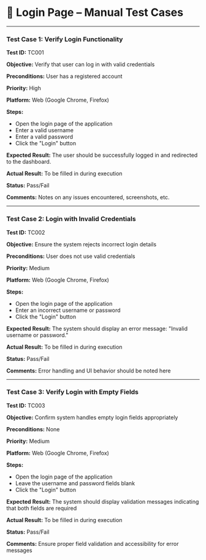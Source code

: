 # 🔐 Login Page – Manual Test Cases

---

### Test Case 1: Verify Login Functionality

**Test ID:** TC001  

**Objective:** Verify that user can log in with valid credentials  

**Preconditions:** User has a registered account  

**Priority:** High  

**Platform:** Web (Google Chrome, Firefox)  

**Steps:**  
- Open the login page of the application  
- Enter a valid username  
- Enter a valid password  
- Click the "Login" button  

**Expected Result:** The user should be successfully logged in and redirected to the dashboard.  

**Actual Result:** To be filled in during execution  

**Status:** Pass/Fail  

**Comments:** Notes on any issues encountered, screenshots, etc.

---

### Test Case 2: Login with Invalid Credentials

**Test ID:** TC002  

**Objective:** Ensure the system rejects incorrect login details  

**Preconditions:** User does not use valid credentials  

**Priority:** Medium  

**Platform:** Web (Google Chrome, Firefox)  

**Steps:**  
- Open the login page of the application  
- Enter an incorrect username or password  
- Click the "Login" button  

**Expected Result:** The system should display an error message: "Invalid username or password."  

**Actual Result:** To be filled in during execution  

**Status:** Pass/Fail  

**Comments:** Error handling and UI behavior should be noted here

---

### Test Case 3: Verify Login with Empty Fields

**Test ID:** TC003  

**Objective:** Confirm system handles empty login fields appropriately  

**Preconditions:** None  

**Priority:** Medium  

**Platform:** Web (Google Chrome, Firefox)  

**Steps:**  
- Open the login page of the application  
- Leave the username and password fields blank  
- Click the "Login" button  

**Expected Result:** The system should display validation messages indicating that both fields are required  

**Actual Result:** To be filled in during execution  

**Status:** Pass/Fail  

**Comments:** Ensure proper field validation and accessibility for error messages
